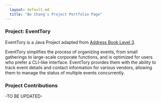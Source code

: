 ```yaml
---
  layout: default.md
  title: "Bo Chang's Project Portfolio Page"
---
```


### Project: EventTory

EventTory is a Java Project adapted from [Address Book Level 3](https://se-education.org/addressbook-level3/).

EventTory simplifies the process of organizing events, from small gatherings to large-scale corporate functions, and is optimized for users who prefer a CLI-like interface. EventTory provides them with the ability to track event details and contact information for various vendors, allowing them to manage the status of multiple events concurrently.

### Project Contributions

-TO BE UPDATED-
